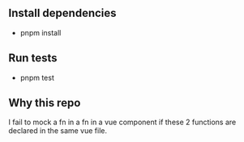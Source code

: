 
## Install dependencies 
- pnpm install

## Run tests
- pnpm test

## Why this repo
I fail to mock a fn in a fn in a vue component if these 2 functions are declared in the same vue file.
